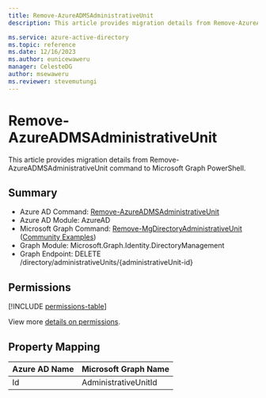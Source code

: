 ```yaml
---
title: Remove-AzureADMSAdministrativeUnit
description: This article provides migration details from Remove-AzureADMSAdministrativeUnit command to Microsoft Graph PowerShell.

ms.service: azure-active-directory
ms.topic: reference
ms.date: 12/16/2023
ms.author: eunicewaweru
manager: CelesteDG
author: msewaweru
ms.reviewer: stevemutungi
---
```


# Remove-AzureADMSAdministrativeUnit

This article provides migration details from Remove-AzureADMSAdministrativeUnit command to Microsoft Graph PowerShell.

## Summary

+ Azure AD Command: [Remove-AzureADMSAdministrativeUnit](/powershell/module/azuread/remove-azureadmsadministrativeunit)
+ Azure AD Module: AzureAD
+ Microsoft Graph Command: [Remove-MgDirectoryAdministrativeUnit](/powershell/module/microsoft.graph.identity.directorymanagement/remove-mgdirectoryadministrativeunit) ([Community Examples](https://github.com/orgs/msgraph/discussions?discussions_q=Remove-MgDirectoryAdministrativeUnit))
+ Graph Module: Microsoft.Graph.Identity.DirectoryManagement
+ Graph Endpoint:  DELETE /directory/administrativeUnits/{administrativeUnit-id}

## Permissions

[!INCLUDE [permissions-table](~/graphref/api-reference/v1.0/includes/permissions/administrativeunit-delete-permissions.md)]

View more [details on permissions](/graph/api/administrativeunit-delete#permissions).

## Property Mapping

|Azure AD Name|Microsoft Graph Name|
|---|---|
|Id|AdministrativeUnitId|